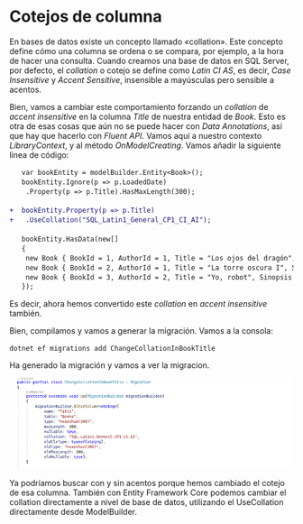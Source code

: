 # Cotejos de columna

En bases de datos existe un concepto llamado «collation». Este concepto define cómo una columna se ordena o se compara, por ejemplo, a la hora de hacer una consulta. Cuando creamos una base de datos en SQL Server, por defecto, el _collation_ o cotejo se define como _Latin CI AS_, es decir, _Case Insensitive_ y _Accent Sensitive_, insensible a mayúsculas pero sensible a acentos.

Bien, vamos a cambiar este comportamiento forzando un _collation_ de _accent insensitive_ en la columna _Title_ de nuestra entidad de _Book_. Esto es otra de esas cosas que aún no se puede hacer con _Data Annotations_, así que hay que hacerlo con _Fluent API_. Vamos aquí a nuestro contexto _LibraryContext_, y al método _OnModelCreating_. Vamos añadir la siguiente linea de código:

```diff
   var bookEntity = modelBuilder.Entity<Book>();
   bookEntity.Ignore(p => p.LoadedDate)
    .Property(p => p.Title).HasMaxLength(300);

+  bookEntity.Property(p => p.Title)
+   .UseCollation("SQL_Latin1_General_CP1_CI_AI");

   bookEntity.HasData(new[]
   {
    new Book { BookId = 1, AuthorId = 1, Title = "Los ojos del dragón", Sinopsis = "El libro \"Los ojos del dragón\".", PublisherId = 1 },
    new Book { BookId = 2, AuthorId = 1, Title = "La torre oscura I", Sinopsis = "Es el libro \"La torre oscura I\"." , PublisherId = 1 },
    new Book { BookId = 3, AuthorId = 2, Title = "Yo, robot", Sinopsis = "Es el libro \"Yo, robot\".\"." , PublisherId = 1 }
   });
```

Es decir, ahora hemos convertido este _collation_ en _accent insensitive_ también.

Bien, compilamos y vamos a generar la migración. Vamos a la consola:

```shell
dotnet ef migrations add ChangeCollationInBookTitle
```

Ha generado la migración y vamos a ver la migracion.

<img src="./content/change-collation-in-book-title.png" style="zoom:80%">

Ya podríamos buscar con y sin acentos porque hemos cambiado el cotejo de esa columna. También con Entity Framework Core podemos cambiar el collation directamente a nivel de base de datos, utilizando el UseCollation directamente desde ModelBuilder.
